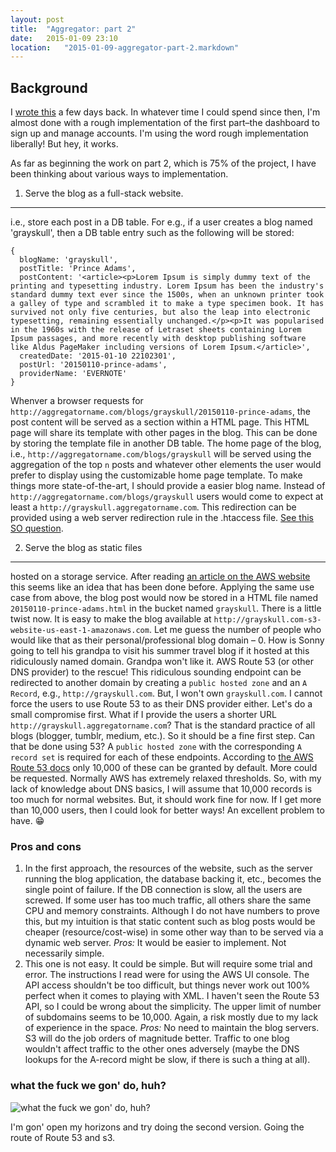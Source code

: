 ```yaml
---
layout: post
title:  "Aggregator: part 2"
date:   2015-01-09 23:10
location:   "2015-01-09-aggregator-part-2.markdown" 
---
```

## Background
I [wrote this](http://dahotre.github.io/2015/01/01/Yet-another-aggregator.html) a few days back. In whatever time I could spend since then, I'm almost done with a rough implementation of the first part–the dashboard to sign up and manage accounts. I'm using the word rough implementation liberally! But hey, it works.

As far as beginning the work on part 2, which is 75% of the project, I have been thinking about various ways to implementation. 

1. Serve the blog as a full-stack website.
---------------------------------------
i.e., store each post in a DB table. For e.g., if a user creates a blog named 'grayskull', then a DB table entry such as the following will be stored:
```
{
  blogName: 'grayskull',
  postTitle: 'Prince Adams',
  postContent: '<article><p>Lorem Ipsum is simply dummy text of the printing and typesetting industry. Lorem Ipsum has been the industry's standard dummy text ever since the 1500s, when an unknown printer took a galley of type and scrambled it to make a type specimen book. It has survived not only five centuries, but also the leap into electronic typesetting, remaining essentially unchanged.</p><p>It was popularised in the 1960s with the release of Letraset sheets containing Lorem Ipsum passages, and more recently with desktop publishing software like Aldus PageMaker including versions of Lorem Ipsum.</article>',
  createdDate: '2015-01-10 22102301',
  postUrl: '20150110-prince-adams',
  providerName: 'EVERNOTE'
}
```
Whenver a browser requests for `http://aggregatorname.com/blogs/grayskull/20150110-prince-adams`, the post content will be served as a section within a HTML page. This HTML page will share its template with other pages in the blog. This can be done by storing the template file in another DB table. The home page of the blog, i.e., `http://aggregatorname.com/blogs/grayskull` will be served using the aggregation of the top `n` posts and whatever other elements the user would prefer to display using the customizable home page template. To make things more state-of-the-art, I should provide a easier blog name. Instead of `http://aggregatorname.com/blogs/grayskull` users would come to expect at least a `http://grayskull.aggregatorname.com`. This redirection can be provided using a web server redirection rule in the .htaccess file. [See this SO question](http://stackoverflow.com/questions/10642426/htaccess-rewrite-subdomain-to-directory "stack overflow QnA").

2. Serve the blog as static files
------------------------------
hosted on a storage service. After reading [an article on the AWS website](http://docs.aws.amazon.com/AmazonS3/latest/dev/website-hosting-custom-domain-walkthrough.html) this seems like an idea that has been done before. Applying the same use case from above, the blog post would now be stored in a HTML file named `20150110-prince-adams.html` in the bucket named `grayskull`. There is a little twist now. It is easy to make the blog available at `http://grayskull.com-s3-website-us-east-1-amazonaws.com`. Let me guess the number of people who would like that as their personal/professional blog domain – 0. How is Sonny going to tell his grandpa to visit his summer travel blog if it hosted at this ridiculously named domain. Grandpa won't like it. AWS Route 53 (or other DNS provider) to the rescue! This ridiculous sounding endpoint can be redirected to another domain by creating a `public hosted zone` and an `A Record`, e.g., `http://grayskull.com`. But, I won't own `grayskull.com`. I cannot force the users to use Route 53 to as their DNS provider either. Let's do a small compromise first. What if I provide the users a shorter URL `http://grayskull.aggregatorname.com`? That is the standard practice of all blogs (blogger, tumblr, medium, etc.). So it should be a fine first step. Can that be done using 53? A `public hosted zone` with the corresponding `A record set` is required for each of these endpoints. According to [the AWS Route 53 docs](http://docs.aws.amazon.com/Route53/latest/DeveloperGuide/DNSLimitations.html) only 10,000 of these can be granted by default. More could be requested. Normally AWS has extremely relaxed thresholds. So, with my lack of knowledge about DNS basics, I will assume that 10,000 records is too much for normal websites. But, it should work fine for now. If I get more than 10,000 users, then I could look for better ways! An excellent problem to have. 😁 


### Pros and cons
1. In the first approach, the resources of the website, such as the server running the blog application, the database backing it, etc., becomes the single point of failure. If the DB connection is slow, all the users are screwed. If some user has too much traffic, all others share the same CPU and memory constraints. Although I do not have numbers to prove this, but my intuition is that static content such as blog posts would be cheaper (resource/cost-wise) in some other way than to be served via a dynamic web server. *Pros:* It would be easier to implement. Not necessarily simple.
2. This one is not easy. It could be simple. But will require some trial and error. The instructions I read were for using the AWS UI console. The API access shouldn't be too difficult, but things never work out 100% perfect when it comes to playing with XML. I haven't seen the Route 53 API, so I could be wrong about the simplicity. The upper limit of number of subdomains seems to be 10,000. Again, a risk mostly due to my lack of experience in the space. *Pros:* No need to maintain the blog servers. S3 will do the job orders of magnitude better. Traffic to one blog wouldn't affect traffic to the other ones adversely (maybe the DNS lookups for the A-record might be slow, if there is such a thing at all). 


### what the fuck we gon' do, huh?
![what the fuck we gon' do, huh?](http://i.crushable.com/wp-content/uploads/2014/01/jay-z-kanye-west.jpg)

I'm gon' open my horizons and try doing the second version. Going the route of Route 53 and s3.

